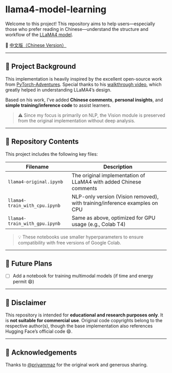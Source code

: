 # llama4-model-learning

Welcome to this project! This repository aims to help users—especially those who prefer reading in Chinese—understand the structure and workflow of the [LLaMA4 model](https://github.com/meta-llama/llama-models/tree/main/models/llama4).

📖 [中文版（Chinese Version）](./README.md)

---

## 📌 Project Background

This implementation is heavily inspired by the excellent open-source work from [PyTorch-Adventures](https://github.com/priyammaz/PyTorch-Adventures/tree/c3da58451164977aa9439ebe286180ba9676c1b3/PyTorch%20for%20NLP/Llama4). Special thanks to his [walkthrough video](https://www.youtube.com/watch?v=yXbF-1n9wxs&t=15761s), which greatly helped in understanding LLaMA4’s design.

Based on his work, I’ve added **Chinese comments**, **personal insights**, and **simple training/inference code** to assist learners.

> ⚠️ Since my focus is primarily on NLP, the Vision module is preserved from the original implementation without deep analysis.

---

## 📂 Repository Contents

This project includes the following key files:

| Filename                      | Description                                                  |
| ----------------------------- | ------------------------------------------------------------ |
| `llama4-original.ipynb`       | The original implementation of LLaMA4 with added Chinese comments |
| `llama4-train_with_cpu.ipynb` | NLP-only version (Vision removed), with training/inference examples on CPU |
| `llama4-train_with_gpu.ipynb` | Same as above, optimized for GPU usage (e.g., Colab T4)      |

> 💡 These notebooks use smaller hyperparameters to ensure compatibility with free versions of Google Colab.

---

## 🚧 Future Plans

- [ ] Add a notebook for training multimodal models (if time and energy permit 😄)

---

## 📜 Disclaimer

This repository is intended for **educational and research purposes only**. It is **not suitable for commercial use**. Original code copyrights belong to the respective author(s), though the base implementation also references Hugging Face’s official code 😄.

---

## 🙌 Acknowledgements

Thanks to [@priyammaz](https://github.com/priyammaz) for the original work and generous sharing.
